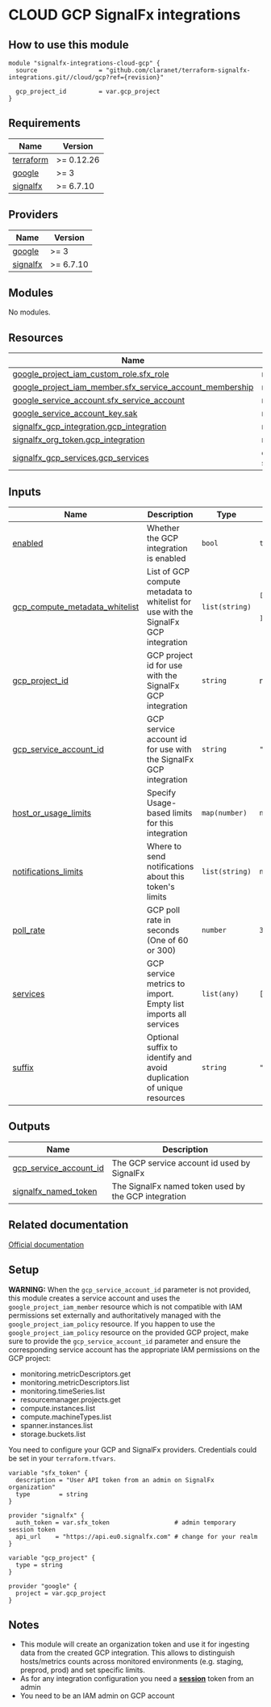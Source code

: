 # CLOUD GCP SignalFx integrations

## How to use this module

```hcl
module "signalfx-integrations-cloud-gcp" {
  source                 = "github.com/claranet/terraform-signalfx-integrations.git//cloud/gcp?ref={revision}"

  gcp_project_id         = var.gcp_project
}

```

<!-- BEGIN_TF_DOCS -->
## Requirements

| Name | Version |
|------|---------|
| <a name="requirement_terraform"></a> [terraform](#requirement\_terraform) | >= 0.12.26 |
| <a name="requirement_google"></a> [google](#requirement\_google) | >= 3 |
| <a name="requirement_signalfx"></a> [signalfx](#requirement\_signalfx) | >= 6.7.10 |

## Providers

| Name | Version |
|------|---------|
| <a name="provider_google"></a> [google](#provider\_google) | >= 3 |
| <a name="provider_signalfx"></a> [signalfx](#provider\_signalfx) | >= 6.7.10 |

## Modules

No modules.

## Resources

| Name | Type |
|------|------|
| [google_project_iam_custom_role.sfx_role](https://registry.terraform.io/providers/hashicorp/google/latest/docs/resources/project_iam_custom_role) | resource |
| [google_project_iam_member.sfx_service_account_membership](https://registry.terraform.io/providers/hashicorp/google/latest/docs/resources/project_iam_member) | resource |
| [google_service_account.sfx_service_account](https://registry.terraform.io/providers/hashicorp/google/latest/docs/resources/service_account) | resource |
| [google_service_account_key.sak](https://registry.terraform.io/providers/hashicorp/google/latest/docs/resources/service_account_key) | resource |
| [signalfx_gcp_integration.gcp_integration](https://registry.terraform.io/providers/splunk-terraform/signalfx/latest/docs/resources/gcp_integration) | resource |
| [signalfx_org_token.gcp_integration](https://registry.terraform.io/providers/splunk-terraform/signalfx/latest/docs/resources/org_token) | resource |
| [signalfx_gcp_services.gcp_services](https://registry.terraform.io/providers/splunk-terraform/signalfx/latest/docs/data-sources/gcp_services) | data source |

## Inputs

| Name | Description | Type | Default | Required |
|------|-------------|------|---------|:--------:|
| <a name="input_enabled"></a> [enabled](#input\_enabled) | Whether the GCP integration is enabled | `bool` | `true` | no |
| <a name="input_gcp_compute_metadata_whitelist"></a> [gcp\_compute\_metadata\_whitelist](#input\_gcp\_compute\_metadata\_whitelist) | List of GCP compute metadata to whitelist for use with the SignalFx GCP integration | `list(string)` | <pre>[<br>  "sfx_env",<br>  "sfx_monitored"<br>]</pre> | no |
| <a name="input_gcp_project_id"></a> [gcp\_project\_id](#input\_gcp\_project\_id) | GCP project id for use with the SignalFx GCP integration | `string` | n/a | yes |
| <a name="input_gcp_service_account_id"></a> [gcp\_service\_account\_id](#input\_gcp\_service\_account\_id) | GCP service account id for use with the SignalFx GCP integration | `string` | `""` | no |
| <a name="input_host_or_usage_limits"></a> [host\_or\_usage\_limits](#input\_host\_or\_usage\_limits) | Specify Usage-based limits for this integration | `map(number)` | `null` | no |
| <a name="input_notifications_limits"></a> [notifications\_limits](#input\_notifications\_limits) | Where to send notifications about this token's limits | `list(string)` | `null` | no |
| <a name="input_poll_rate"></a> [poll\_rate](#input\_poll\_rate) | GCP poll rate in seconds (One of 60 or 300) | `number` | `300` | no |
| <a name="input_services"></a> [services](#input\_services) | GCP service metrics to import. Empty list imports all services | `list(any)` | `[]` | no |
| <a name="input_suffix"></a> [suffix](#input\_suffix) | Optional suffix to identify and avoid duplication of unique resources | `string` | `""` | no |

## Outputs

| Name | Description |
|------|-------------|
| <a name="output_gcp_service_account_id"></a> [gcp\_service\_account\_id](#output\_gcp\_service\_account\_id) | The GCP service account id used by SignalFx |
| <a name="output_signalfx_named_token"></a> [signalfx\_named\_token](#output\_signalfx\_named\_token) | The SignalFx named token used by the GCP integration |
<!-- END_TF_DOCS -->

## Related documentation

[Official documentation](https://docs.signalfx.com/en/latest/integrations/google-cloud-platform.html#connect-to-google-cloud-platform)

## Setup

**WARNING:** When the `gcp_service_account_id` parameter is not provided, this module creates a service account and uses the `google_project_iam_member` resource which is not compatible with IAM permissions set externally and authoritatively managed with the `google_project_iam_policy` resource. If you happen to use the `google_project_iam_policy` resource on the provided GCP project,
make sure to provide the `gcp_service_account_id` parameter and ensure the corresponding service account has the appropriate IAM permissions on the GCP project:
 - monitoring.metricDescriptors.get
 - monitoring.metricDescriptors.list
 - monitoring.timeSeries.list
 - resourcemanager.projects.get
 - compute.instances.list
 - compute.machineTypes.list
 - spanner.instances.list
 - storage.buckets.list

You need to configure your GCP and SignalFx providers.
Credentials could be set in your `terraform.tfvars`.

```
variable "sfx_token" {
  description = "User API token from an admin on SignalFx organization"
  type        = string
}

provider "signalfx" {
  auth_token = var.sfx_token                  # admin temporary session token
  api_url    = "https://api.eu0.signalfx.com" # change for your realm
}

variable "gcp_project" {
  type = string
}

provider "google" {
  project = var.gcp_project
}

```

## Notes

* This module will create an organization token and use it for ingesting data from the created GCP integration.
  This allows to distinguish hosts/metrics counts across monitored environments (e.g. staging, preprod, prod) and set specific limits.
* As for any integration configuration you need a [**session**](https://docs.signalfx.com/en/latest/admin-guide/tokens.html#user-api-access-tokens) token from an admin
* You need to be an IAM admin on GCP account
